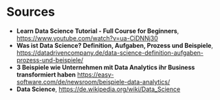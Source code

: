 # Sources 

* **Learn Data Science Tutorial - Full Course for Beginners**, https://www.youtube.com/watch?v=ua-CiDNNj30
* **Was ist Data Science? Definition, Aufgaben, Prozess und Beispiele**, https://datadrivencompany.de/data-science-definition-aufgaben-prozess-und-beispiele/
* **3 Beispiele wie Unternehmen mit Data Analytics ihr Business transformiert haben** https://easy-software.com/de/newsroom/beispiele-data-analytics/
* **Data Science**, https://de.wikipedia.org/wiki/Data_Science